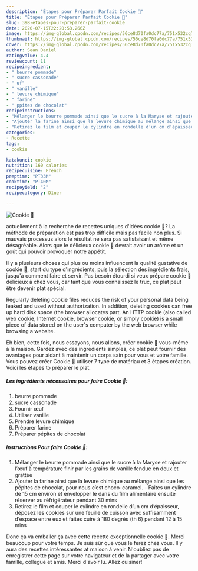 ```yaml
---
description: "Étapes pour Préparer Parfait Cookie 🍪"
title: "Étapes pour Préparer Parfait Cookie 🍪"
slug: 398-etapes-pour-preparer-parfait-cookie
date: 2020-07-15T22:20:53.266Z
image: https://img-global.cpcdn.com/recipes/56ce8d70fa0dc77a/751x532cq70/cookie-🍪-photo-principale-de-la-recette.jpg
thumbnail: https://img-global.cpcdn.com/recipes/56ce8d70fa0dc77a/751x532cq70/cookie-🍪-photo-principale-de-la-recette.jpg
cover: https://img-global.cpcdn.com/recipes/56ce8d70fa0dc77a/751x532cq70/cookie-🍪-photo-principale-de-la-recette.jpg
author: Sean Daniel
ratingvalue: 4.4
reviewcount: 11
recipeingredient:
- " beurre pommade"
- " sucre cassonade"
- " uf"
- " vanille"
- " levure chimique"
- " farine"
- " ppites de chocolat"
recipeinstructions:
- "Mélanger le beurre pommade ainsi que le sucre à la Maryse et rajouter l’œuf à température finir par les grains de vanille fendue en deux et grattée"
- "Ajouter la farine ainsi que la levure chimique au mélange ainsi que les pépites de chocolat, pour nous c’est choco-caramel.  Faites un cylindre de 15 cm environ et envelopper le dans du film alimentaire ensuite réserver au réfrigérateur pendant 30 mins"
- "Retirez le film et couper le cylindre en rondelle d’un cm d’épaisseur, déposez les cookies sur une feuille de cuisson avec suffisamment d’espace entre eux et faites cuire à 180 degrés (th 6) pendant 12 à 15 mins"
categories:
- Recette
tags:
- cookie

katakunci: cookie 
nutrition: 160 calories
recipecuisine: French
preptime: "PT33M"
cooktime: "PT40M"
recipeyield: "2"
recipecategory: Dîner

---
```



![Cookie 🍪](https://img-global.cpcdn.com/recipes/56ce8d70fa0dc77a/751x532cq70/cookie-🍪-photo-principale-de-la-recette.jpg)

actuellement à la recherche de recettes uniques d'idées cookie 🍪? La méthode de préparation est pas trop difficile mais pas facile non plus. Si mauvais processus alors le résultat ne sera pas satisfaisant et même désagréable. Alors que le délicieux cookie 🍪 devrait avoir un arôme et un goût qui pouvoir provoquer notre appétit.

Il y a plusieurs choses qui plus ou moins influencent la qualité gustative de cookie 🍪, start du type d'ingrédients, puis la sélection des ingrédients frais, jusqu'à comment faire et servir. Pas besoin étourdi si veux prépare cookie 🍪 délicieux à chez vous, car tant que vous connaissez le truc, ce plat peut être devenir plat spécial.

Regularly deleting cookie files reduces the risk of your personal data being leaked and used without authorization. In addition, deleting cookies can free up hard disk space (the browser allocates part. An HTTP cookie (also called web cookie, Internet cookie, browser cookie, or simply cookie) is a small piece of data stored on the user&#39;s computer by the web browser while browsing a website.


Eh bien, cette fois, nous essayons, nous allons, créer cookie 🍪 vous-même à la maison. Gardez avec des ingrédients simples, ce plat peut fournir des avantages pour aidant à maintenir un corps sain pour vous et votre famille. Vous pouvez créer Cookie 🍪 utiliser 7 type de matériau et 3 étapes création. Voici les étapes to préparer le plat.

<!--inarticleads1-->

##### Les ingrédients nécessaires pour faire Cookie 🍪:

1.   beurre pommade
1.   sucre cassonade
1. Fournir  œuf
1. Utiliser  vanille
1. Prendre  levure chimique
1. Préparer  farine
1. Préparer  pépites de chocolat




<!--inarticleads2-->

##### Instructions Pour faire Cookie 🍪:

1. Mélanger le beurre pommade ainsi que le sucre à la Maryse et rajouter l’œuf à température finir par les grains de vanille fendue en deux et grattée
1. Ajouter la farine ainsi que la levure chimique au mélange ainsi que les pépites de chocolat, pour nous c’est choco-caramel. -  Faites un cylindre de 15 cm environ et envelopper le dans du film alimentaire ensuite réserver au réfrigérateur pendant 30 mins
1. Retirez le film et couper le cylindre en rondelle d’un cm d’épaisseur, déposez les cookies sur une feuille de cuisson avec suffisamment d’espace entre eux et faites cuire à 180 degrés (th 6) pendant 12 à 15 mins





Donc ça va emballer ça avec cette recette exceptionnelle cookie 🍪. Merci beaucoup pour votre temps. Je suis sûr que vous le ferez chez vous. Il y aura des recettes  intéressantes at maison à venir. N'oubliez pas de enregistrer cette page sur votre navigateur et de la partager avec votre famille, collègue et amis. Merci d'avoir lu. Allez cuisiner!
